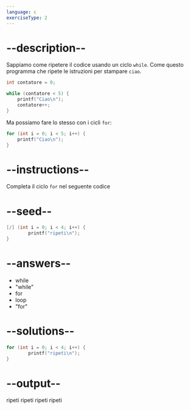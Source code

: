 ```yaml
---
language: c
exerciseType: 2
---
```


# --description--

Sappiamo come ripetere il codice usando un ciclo `while`.
Come questo programma che ripete le istruzioni per stampare `ciao`.
```c
int contatore = 0;

while (contatore < 5) {
	printf("Ciao\n");
	contatore++;
}
```
Ma possiamo fare lo stesso con i cicli `for`:
```c
for (int i = 0; i < 5; i++) {
	printf("Ciao\n");
}
```

# --instructions--

Completa il ciclo `for` nel seguente codice

# --seed--

```c
[/] (int i = 0; i < 4; i++) {
        printf("ripeti\n");
}
```

# --answers--

- while
- "while"
- for
- loop
- "for"

# --solutions--

```c
for (int i = 0; i < 4; i++) {
        printf("ripeti\n");
}
```

# --output--

ripeti
ripeti
ripeti
ripeti
